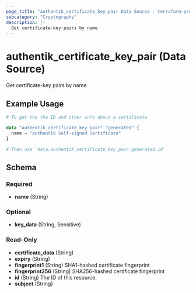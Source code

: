 ```yaml
---
page_title: "authentik_certificate_key_pair Data Source - terraform-provider-authentik"
subcategory: "Cryptography"
description: |-
  Get certificate-key pairs by name
---
```


# authentik_certificate_key_pair (Data Source)

Get certificate-key pairs by name

## Example Usage

```terraform
# To get the the ID and other info about a certificate

data "authentik_certificate_key_pair" "generated" {
  name = "authentik Self-signed Certificate"
}

# Then use `data.authentik_certificate_key_pair.generated.id`
```

<!-- schema generated by tfplugindocs -->
## Schema

### Required

- **name** (String)

### Optional

- **key_data** (String, Sensitive)

### Read-Only

- **certificate_data** (String)
- **expiry** (String)
- **fingerprint1** (String) SHA1-hashed certificate fingerprint
- **fingerprint256** (String) SHA256-hashed certificate fingerprint
- **id** (String) The ID of this resource.
- **subject** (String)
